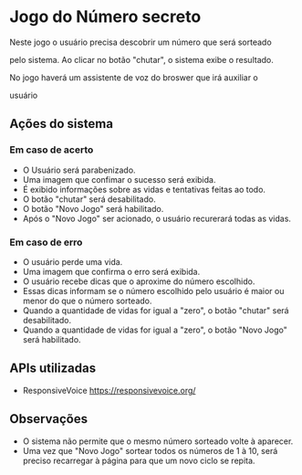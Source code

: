 # Jogo do Número secreto
<p>Neste jogo o usuário precisa descobrir um número que será sorteado</p>
<p>pelo sistema. Ao clicar no botão "chutar", o sistema exibe o resultado.</p>
<p>No jogo haverá um assistente de voz do broswer que irá auxiliar o </p>
<p>usuário</p>

## Ações do sistema
### Em caso de acerto
* O Usuário será parabenizado.
* Uma imagem que confimar o sucesso será exibida.
* É exibido informações sobre as vidas e tentativas feitas ao todo.
* O botão "chutar" será desabilitado. 
* O botão "Novo Jogo" será habilitado.
* Após o "Novo Jogo" ser acionado, o usuário recurerará todas
as vidas.

### Em caso de erro
* O usuário perde uma vida.
* Uma imagem que confirma o erro será exibida. 
* O usuário recebe dicas que o aproxime do número escolhido.
* Essas dicas informam se o número escolhido pelo usuário é 
maior ou menor do que o número sorteado.
* Quando a quantidade de vidas for igual a "zero", o botão "chutar"
será desabilitado.
* Quando a quantidade de vidas for igual a "zero", o botão "Novo 
Jogo" será habilitado.

## APIs utilizadas
* ResponsiveVoice
https://responsivevoice.org/
## Observações
* O sistema não permite que o mesmo número sorteado volte à 
aparecer.
* Uma vez que "Novo Jogo" sortear todos os números de 1 à 10,
será preciso recarregar à página para que um novo ciclo se 
repita.